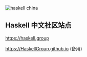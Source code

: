 
![haskell china](https://www.haskell.org/static/img/haskell-logo.svg)

## Haskell 中文社区站点

https://haskell.group

https://HaskellGroup.github.io (备用)
